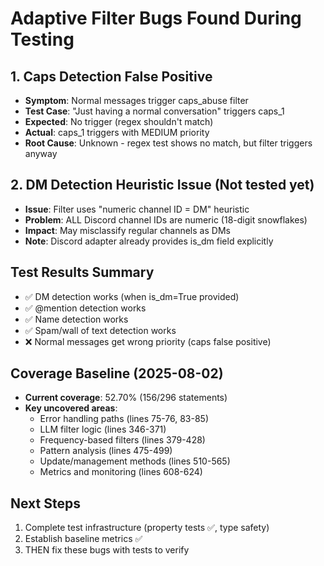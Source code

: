 # Adaptive Filter Bugs Found During Testing

## 1. Caps Detection False Positive
- **Symptom**: Normal messages trigger caps_abuse filter
- **Test Case**: "Just having a normal conversation" triggers caps_1
- **Expected**: No trigger (regex shouldn't match)
- **Actual**: caps_1 triggers with MEDIUM priority
- **Root Cause**: Unknown - regex test shows no match, but filter triggers anyway

## 2. DM Detection Heuristic Issue (Not tested yet)
- **Issue**: Filter uses "numeric channel ID = DM" heuristic
- **Problem**: ALL Discord channel IDs are numeric (18-digit snowflakes)
- **Impact**: May misclassify regular channels as DMs
- **Note**: Discord adapter already provides is_dm field explicitly

## Test Results Summary
- ✅ DM detection works (when is_dm=True provided)
- ✅ @mention detection works  
- ✅ Name detection works
- ✅ Spam/wall of text detection works
- ❌ Normal messages get wrong priority (caps false positive)

## Coverage Baseline (2025-08-02)
- **Current coverage**: 52.70% (156/296 statements)
- **Key uncovered areas**:
  - Error handling paths (lines 75-76, 83-85)
  - LLM filter logic (lines 346-371)
  - Frequency-based filters (lines 379-428)
  - Pattern analysis (lines 475-499)
  - Update/management methods (lines 510-565)
  - Metrics and monitoring (lines 608-624)

## Next Steps
1. Complete test infrastructure (property tests ✅, type safety)
2. Establish baseline metrics ✅
3. THEN fix these bugs with tests to verify